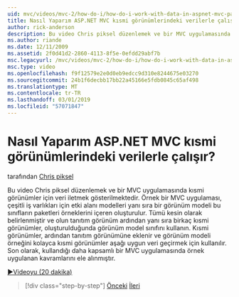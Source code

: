 ```yaml
---
uid: mvc/videos/mvc-2/how-do-i/how-do-i-work-with-data-in-aspnet-mvc-partial-views
title: Nasıl Yaparım ASP.NET MVC kısmi görünümlerindeki verilerle çalışır? | Microsoft Docs
author: rick-anderson
description: Bu video Chris piksel düzenlemek ve bir MVC uygulamasında kısmi görünümler için veri iletmek gösterilmektedir. Örnek bir MVC uygulama etki alanını içeren oluşturuldu...
ms.author: riande
ms.date: 12/11/2009
ms.assetid: 2f0d41d2-2860-4113-8f5e-0efdd29abf7b
msc.legacyurl: /mvc/videos/mvc-2/how-do-i/how-do-i-work-with-data-in-aspnet-mvc-partial-views
msc.type: video
ms.openlocfilehash: f9f12579e2e0d0eb9edcc9d310e8244675e03270
ms.sourcegitcommit: 24b1f6decbb17bb22a45166e5fdb0845c65af498
ms.translationtype: MT
ms.contentlocale: tr-TR
ms.lasthandoff: 03/01/2019
ms.locfileid: "57071847"
---
```

<a name="how-do-i-work-with-data-in-aspnet-mvc-partial-views"></a>Nasıl Yaparım ASP.NET MVC kısmi görünümlerindeki verilerle çalışır?
====================
tarafından [Chris piksel](https://twitter.com/chrispels)

Bu video Chris piksel düzenlemek ve bir MVC uygulamasında kısmi görünümler için veri iletmek gösterilmektedir. Örnek bir MVC uygulaması, çeşitli iş varlıkları için etki alanı modelleri yanı sıra bir görünüm modeli bu sınıfların paketleri örneklerini içeren oluşturulur. Tümü kesin olarak belirlenmiştir ve olun tanıtım görünüm ardından yanı sıra birkaç kısmi görünümler, oluşturulduğunda görünüm model sınıfını kullanın. Kısmi görünümler, ardından tanıtım görünümüne eklenir ve görünüm modeli örneğini kolayca kısmi görünümler aşağı uygun veri geçirmek için kullanılır. Son olarak, kullandığı daha kapsamlı bir MVC uygulamasında örnek uygulanan kavramlarını ele alınmıştır.

[&#9654;Videoyu (20 dakika)](https://channel9.msdn.com/Blogs/ASP-NET-Site-Videos/how-do-i-work-with-data-in-aspnet-mvc-partial-views)

> [!div class="step-by-step"]
> [Önceki](how-do-i-return-json-formatted-data-for-an-ajax-call-in-an-aspnet-mvc-web-application.md)
> [İleri](how-do-i-implement-view-models-to-manage-data-for-aspnet-mvc-views.md)
